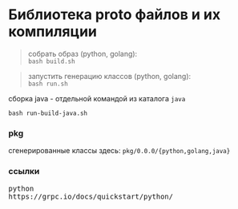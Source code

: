 # Библиотека proto файлов и их компиляции

> собрать образ (python, golang):   
`bash build.sh`


> запустить генерацию классов (python, golang):   
`bash run.sh`   


сборка java - отдельной командой из каталога `java`  
```
bash run-build-java.sh
```


### pkg
сгенерированные классы здесь: `pkg/0.0.0/{python,golang,java}`



### ссылки
<pre>
python
https://grpc.io/docs/quickstart/python/



</pre>
